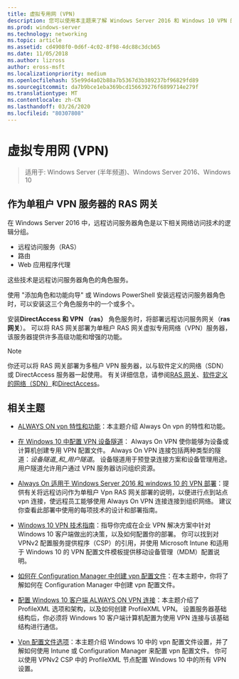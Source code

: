 ```yaml
---
title: 虚拟专用网 (VPN)
description: 您可以使用本主题来了解 Windows Server 2016 和 Windows 10 VPN 的特性和功能。
ms.prod: windows-server
ms.technology: networking
ms.topic: article
ms.assetid: cd4908f0-0d6f-4c02-8f98-4dc88c3dcb65
ms.date: 11/05/2018
ms.author: lizross
author: eross-msft
ms.localizationpriority: medium
ms.openlocfilehash: 55e99d4a02b88a7b5367d3b389237bf96829fd89
ms.sourcegitcommit: da7b9bce1eba369bcd156639276f6899714e279f
ms.translationtype: MT
ms.contentlocale: zh-CN
ms.lasthandoff: 03/26/2020
ms.locfileid: "80307808"
---
```

# <a name="virtual-private-networking-vpn"></a>虚拟专用网 (VPN)

>适用于: Windows Server (半年频道)、Windows Server 2016、Windows 10

## <a name="ras-gateway-as-a-single-tenant-vpn-server"></a>作为单租户 VPN 服务器的 RAS 网关

在 Windows Server 2016 中，远程访问服务器角色是以下相关网络访问技术的逻辑分组。

- 远程访问服务（RAS）
- 路由
- Web 应用程序代理

这些技术是远程访问服务器角色的角色服务。

使用 "添加角色和功能向导" 或 Windows PowerShell 安装远程访问服务器角色时，可以安装这三个角色服务中的一个或多个。

安装**DirectAccess 和 VPN （ras）** 角色服务时，将部署远程访问服务网关（**ras 网关**）。 可以将 RAS 网关部署为单租户 RAS 网关虚拟专用网络（VPN）服务器，该服务器提供许多高级功能和增强的功能。

>[!NOTE]
>你还可以将 RAS 网关部署为多租户 VPN 服务器，以与软件定义的网络（SDN）或 DirectAccess 服务器一起使用。 有关详细信息，请参阅[RAS 网关](https://docs.microsoft.com/windows-server/remote/remote-access/ras-gateway/ras-gateway)、[软件定义的网络（SDN）](https://docs.microsoft.com/windows-server/networking/sdn/software-defined-networking)和[DirectAccess](https://docs.microsoft.com/windows-server/remote/remote-access/directaccess/directaccess)。

## <a name="related-topics"></a>相关主题
- [ALWAYS ON vpn 特性和功能](vpn-map-da.md)：本主题介绍 Always On vpn 的特性和功能。 

- [在 Windows 10 中配置 VPN 设备隧道](vpn-device-tunnel-config.md)： Always On VPN 使你能够为设备或计算机创建专用 VPN 配置文件。 Always On VPN 连接包括两种类型的隧道：_设备隧道_和_用户隧道_。 设备隧道用于预登录连接方案和设备管理用途。 用户隧道允许用户通过 VPN 服务器访问组织资源。

- [Always On 适用于 Windows Server 2016 和 windows 10 的 VPN 部署](always-on-vpn/deploy/always-on-vpn-deploy.md)：提供有关将远程访问作为单租户 Vpn RAS 网关部署的说明，以便进行点到站点 vpn 连接，使远程员工能够使用 Always On VPN 连接连接到组织网络。 建议你查看此部署中使用的每项技术的设计和部署指南。

- [Windows 10 VPN 技术指南](https://docs.microsoft.com/windows/access-protection/vpn/vpn-guide)：指导你完成在企业 VPN 解决方案中针对 Windows 10 客户端做出的决策，以及如何配置你的部署。 你可以找到对 VPNv2 配置服务提供程序（CSP）的引用，并使用 Microsoft Intune 和适用于 Windows 10 的 VPN 配置文件模板提供移动设备管理（MDM）配置说明。

- [如何在 Configuration Manager 中创建 vpn 配置文件](https://docs.microsoft.com/configmgr/protect/deploy-use/create-vpn-profiles)：在本主题中，你将了解如何在 Configuration Manager 中创建 vpn 配置文件。

- [配置 Windows 10 客户端 ALWAYS ON VPN 连接](https://docs.microsoft.com/windows-server/remote/remote-access/vpn/always-on-vpn/deploy/vpn-deploy-client-vpn-connections)：本主题介绍了 ProfileXML 选项和架构，以及如何创建 ProfileXML VPN。 设置服务器基础结构后，你必须将 Windows 10 客户端计算机配置为使用 VPN 连接与该基础结构进行通信。

- [Vpn 配置文件选项](https://docs.microsoft.com/windows/access-protection/vpn/vpn-profile-options)：本主题介绍 Windows 10 中的 vpn 配置文件设置，并了解如何使用 Intune 或 Configuration Manager 来配置 vpn 配置文件。 你可以使用 VPNv2 CSP 中的 ProfileXML 节点配置 Windows 10 中的所有 VPN 设置。
